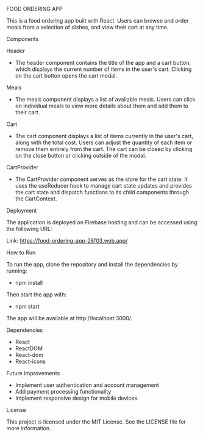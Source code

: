 FOOD ORDERING APP

This is a food ordering app built with React. Users can browse and order meals from a selection of dishes, and view their cart at any time.

Components

Header

- The header component contains the title of the app and a cart button, which displays the current number of items in the user's cart. Clicking on the cart button opens the cart modal.

Meals

- The meals component displays a list of available meals. Users can click on individual meals to view more details about them and add them to their cart.

Cart

- The cart component displays a list of items currently in the user's cart, along with the total cost. Users can adjust the quantity of each item or remove them entirely from the cart. The cart can be closed by clicking on the close button or clicking outside of the modal.

CartProvider

- The CartProvider component serves as the store for the cart state. It uses the useReducer hook to manage cart state updates and provides the cart state and dispatch functions to its child components through the CartContext.

Deployment

The application is deployed on Firebase hosting and can be accessed using the following URL:

Link: https://food-ordering-app-28f03.web.app/

How to Run

To run the app, clone the repository and install the dependencies by running:

- npm install

Then start the app with: 

- npm start

The app will be available at http://localhost:3000/.

Dependencies

- React
- ReactDOM
- React-dom
- React-icons

Future Improvements

- Implement user authentication and account management
- Add payment processing functionality
- Implement responsive design for mobile devices.

License

This project is licensed under the MIT License. See the LICENSE file for more information.

